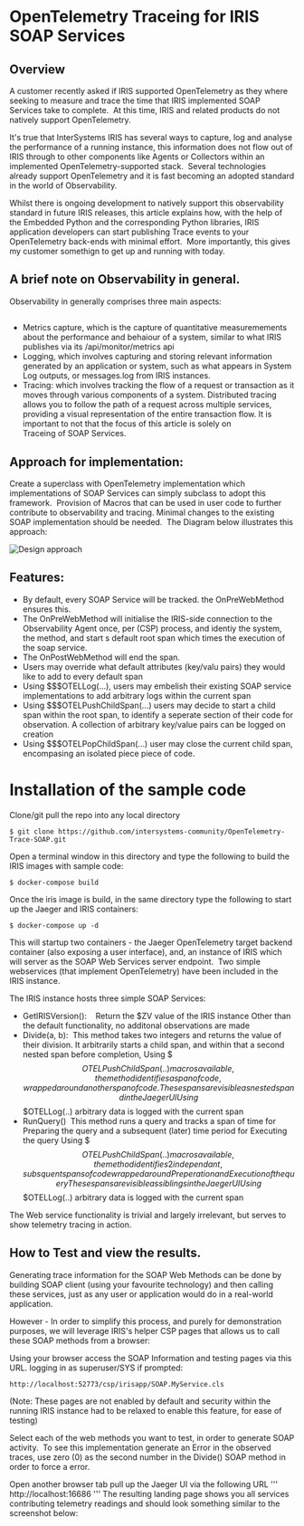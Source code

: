 # OpenTelemetry Traceing for IRIS SOAP Services

## Overview
A customer recently asked if IRIS supported OpenTelemetry as they where seeking to measure and trace the time that IRIS implemented SOAP Services take to complete.  At this time, IRIS and related products do not natively support OpenTelemetry.  

It's true that InterSystems IRIS has several ways to capture, log and analyse the performance of a running instance, this information does not flow out of IRIS through to other components like Agents or Collectors within an implemented OpenTelemetry-supported stack.  Several technologies already support OpenTelemetry and it is fast becoming an adopted standard in the world of Observability.

Whilst there is ongoing development to natively support this observability standard in future IRIS releases, this article explains how, with the help of the Embedded Python and the corresponding Python libraries, IRIS application developers can start publishing Trace events to your OpenTelemetry back-ends with minimal effort.  More importantly, this gives my customer somethign to get up and running with today. 

## A brief note on Observability in general. 
Observability in generally comprises three main aspects:

## 
* Metrics capture, which is the capture of quantitative measuremements about the performance and behaiour of a system, similar to what IRIS publishes via its /api/monitor/metrics api
* Logging, which involves capturing and storing relevant information generated by an application or system, such as what appears in System Log outputs, or messages.log from IRIS instances.
* Tracing: which involves tracking the flow of a request or transaction as it moves through various components of a system. Distributed tracing allows you to follow the path of a request across multiple services, providing a visual representation of the entire transaction flow.
It is important to not that the focus of this article is solely on Traceing of SOAP Services.

## Approach for implementation:
Create a superclass with OpenTelemetry implementation which implementations of SOAP Services can simply subclass to adopt this framework.  Provision of Macros that can be used in user code to further contribute to observability and tracing. Minimal changes to the existing SOAP implementation should be needed.  The Diagram below illustrates this approach:

<img src="https://github.com/pisani/OpenTelemetry.images/Approach.png" alt="Design approach">



## Features:

* By default, every SOAP Service will be tracked. the OnPreWebMethod ensures this.
* The OnPreWebMethod will initialise the IRIS-side connection to the Observability Agent once, per (CSP) process, and identiy the system, the method, and start s default root span which times the execution of the soap service.
* The OnPostWebMethod will end the span.
* Users may override what default attributes (key/valu pairs) they would like to add to every default span
* Using $$$OTELLog(...), users may embelish their existing SOAP service implementations to add arbitrary logs within the current span
* Using $$$OTELPushChildSpan(...) users may decide to start a child span within the root span, to identify a seperate section of their code for observation. A collection of arbitrary key/value pairs can be logged on creation
* Using $$$OTELPopChildSpan(...) user may close the current child span, encompasing an isolated piece piece of code. 



# Installation of the sample code
Clone/git pull the repo into any local directory

```
$ git clone https://github.com/intersystems-community/OpenTelemetry-Trace-SOAP.git
```
Open a terminal window in this directory and type the following to build the IRIS images with sample code:

```
$ docker-compose build
```
Once the iris image is build, in the same directory type the following to start up the Jaeger and IRIS containers:

```
$ docker-compose up -d
```

This will startup two containers - the Jaeger OpenTelemetry target backend container (also exposing a user interface), and, an instance of IRIS which will server as the SOAP Web Services server endpoint.  Two simple webservices (that implement OpenTelemetry) have been included in the IRIS instance.

The IRIS instance hosts three simple SOAP Services:

* GetIRISVersion():   
Return the $ZV value of the IRIS instance
Other than the default functionality, no additonal observations are made
* Divide(a, b): 
This method takes two integers and returns the value of their division. It arbitrarily starts a child span, and within that a second nested span before completion,
Using $$$OTELPushChildSpan(..) macros available, the method identifies a span of code, wrapped around another span of code. These spans are visible as nested spand in the Jaeger UI
Using $$$OTELLog(..) arbitrary data is logged with the current span
* RunQuery() 
This method runs a query and tracks a span of time for Preparing the query and a subsequent (later) time period for Executing the query
Using $$$OTELPushChildSpan(..) macros available, the method identifies 2 independant, subsquent spans of code wrapped around Preperation and Execution of the query
These spans are visible as siblings in the Jaeger UI
Using $$$OTELLog(..) arbitrary data is logged with the current span

The Web service functionality is trivial and largely irrelevant, but serves to show telemetry tracing in action. 

## How to Test and view the results.
Generating trace information for the SOAP Web Methods can be done by building SOAP client (using your favourite technology) and then calling these services, just as any user or application would do in a real-world application. 

However - In order to simplify this process, and purely for demonstration purposes, we will leverage IRIS's helper CSP pages that allows us to call these SOAP methods from a browser:

Using your browser access the SOAP Information and testing pages via this URL. logging in as superuser/SYS if prompted:

```
http://localhost:52773/csp/irisapp/SOAP.MyService.cls
```
(Note: These pages are not enabled by default and security within the running IRIS instance had to be relaxed to enable this feature, for ease of testing)


Select each of the web methods you want to test, in order to generate SOAP activity.  To see this implementation generate an Error in the observed traces, use zero (0) as the second number in the Divide() SOAP method in order to force a <DIVDE> error.

Open another browser tab pull up the Jaeger UI via the following URL
'''
http://localhost:16686
'''
The resulting landing page shows you all services contributing telemetry readings and should look something similar to the screenshot below:
